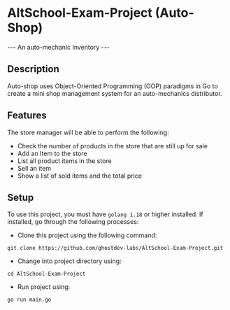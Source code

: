 # AltSchool-Exam-Project (Auto-Shop)

--- An auto-mechanic Inventory ---

## Description

Auto-shop uses Object-Oriented Programming (OOP) paradigms in Go to create a mini shop
management system for an auto-mechanics distributor. 

## Features

The store manager will be able to perform the following: 

- Check the number of products in the store that are still up for sale
- Add an Item to the store
- List all product items in the store
- Sell an item
- Show a list of sold items and the total price

## Setup

To use this project, you must have `golang 1.18` or higher installed. If installed, go through
the following processes:

- Clone this project using the following command: 

```shell
git clone https://github.com/ghostdev-labs/AltSchool-Exam-Project.git
```

- Change into project directory using:

```shell
cd AltSchool-Exam-Project
```

- Run project using:
```shell
go run main.go
```

